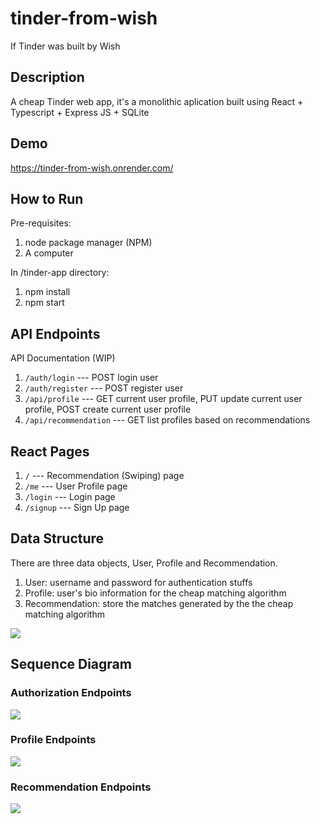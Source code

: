 # tinder-from-wish
If Tinder was built by Wish

## Description
A cheap Tinder web app, it's a monolithic aplication built using React + Typescript + Express JS + SQLite

## Demo
https://tinder-from-wish.onrender.com/

## How to Run
Pre-requisites:
1. node package manager (NPM)
2. A computer

In /tinder-app directory:
1. npm install
2. npm start

## API Endpoints
API Documentation (WIP)
1. ```/auth/login``` --- POST login user
2. ```/auth/register``` --- POST register user
3. ```/api/profile``` --- GET current user profile, PUT update current user profile, POST create current user profile
4. ```/api/recommendation``` --- GET list profiles based on recommendations

## React Pages
1. ```/``` --- Recommendation (Swiping) page
2. ```/me``` --- User Profile page
3. ```/login``` --- Login page
4. ```/signup``` --- Sign Up page

## Data Structure
There are three data objects, User, Profile and Recommendation.
1. User: username and password for authentication stuffs
2. Profile: user's bio information for the cheap matching algorithm
3. Recommendation: store the matches generated by the the cheap matching algorithm

[![](https://mermaid.ink/img/pako:eNp9U9FOgzAU_ZXmPmncFthgIDE--QFG44tZYhq4Y420JbdFnXP_7t3YnCCTp_ac09PTU7qB3BYIGeSVdO5OyZKkXhjB35NDEpm4UsYLVXQx50mZUjQ8NVJjl3xsyZoN3y39WslcZUtlLi47GGGpnEfqwUtlih5UsW4HteA92aWqsBfxhB5CngL-oUo0BdIZsrK59MqaM3Rj1BuSU359RsChkNB5N5R219zL38g5ofR4PPUJb-rigP-q-mY8PkqO-APmVms-1T55r5lBshNkUFG3W_wvcrkl_If3SnMVUtdnNIM3K8bjr9tTC1r6fIVOvCu_EtavuIJDNjewrL9FW62gDswLYQQaSUtV8CvY7IwWwN78z0DGw0LS6wIWZss62Xj7uDY5ZJ4aHAHZplxBtpSV41l7R4cn9IPW0kC2gQ_I4vkknkdhOE3COA2SYBaPYA1ZGkzCWTJPo3B2HSVJHG5H8GktOwST63gazuMojaJpGgVxurd73pN7--03cMw4_g?type=png)](https://mermaid.live/edit#pako:eNp9U9FOgzAU_ZXmPmncFthgIDE--QFG44tZYhq4Y420JbdFnXP_7t3YnCCTp_ac09PTU7qB3BYIGeSVdO5OyZKkXhjB35NDEpm4UsYLVXQx50mZUjQ8NVJjl3xsyZoN3y39WslcZUtlLi47GGGpnEfqwUtlih5UsW4HteA92aWqsBfxhB5CngL-oUo0BdIZsrK59MqaM3Rj1BuSU359RsChkNB5N5R219zL38g5ofR4PPUJb-rigP-q-mY8PkqO-APmVms-1T55r5lBshNkUFG3W_wvcrkl_If3SnMVUtdnNIM3K8bjr9tTC1r6fIVOvCu_EtavuIJDNjewrL9FW62gDswLYQQaSUtV8CvY7IwWwN78z0DGw0LS6wIWZss62Xj7uDY5ZJ4aHAHZplxBtpSV41l7R4cn9IPW0kC2gQ_I4vkknkdhOE3COA2SYBaPYA1ZGkzCWTJPo3B2HSVJHG5H8GktOwST63gazuMojaJpGgVxurd73pN7--03cMw4_g)

## Sequence Diagram
### Authorization Endpoints
[![](https://mermaid.ink/img/pako:eNqtkl9v2jAUxb_K1X1qp4wlkJDUUkGIZdokNqoEWqnKi5V4EDWxqf9o7RDffXYoqF277qF9inPvOT9fH90tlqJiSFCxW8N4yT7XdCVpW3CADZW6LusN5RqWism_a5kw-nl1YvR6KriWommed_PbpuCu6IAfR6M9g8DFPF_AJ8lWtXpg7jtW8hRI4CByhJNTJ32qsBZ7C4FvP_I0W9jPYg7GahVcTmbLND8ZezDufFb2At9xoaKavog-DJx1U0iqa8FBmbJkSnmgxQ3jXnfdEXF8iAM7o9oIrhj8qvV6bwDKKyglo5pVj73_zKkRq5q_GlKn-F9CeTpLpwv4AF-y-feHjK6-plnanTltGZzD-K1Jzdwo7xLR0YMetky2tK7s5m4doUC9Zi0rkNhjReVNgQXfWR01WuT3vESipWEeSmFWayQ_aaPsn9lY3GHnj1W7qUi2eIckGvaiYRgE_TiIEj_2B5GH90gSvxcM4mESBoOzMI6jYOfhbyEswe-dRf1gGIVJGPaT0I-SDnfdNd0Euz9Ffytd?type=png)](https://mermaid.live/edit#pako:eNqtkl9v2jAUxb_K1X1qp4wlkJDUUkGIZdokNqoEWqnKi5V4EDWxqf9o7RDffXYoqF277qF9inPvOT9fH90tlqJiSFCxW8N4yT7XdCVpW3CADZW6LusN5RqWism_a5kw-nl1YvR6KriWommed_PbpuCu6IAfR6M9g8DFPF_AJ8lWtXpg7jtW8hRI4CByhJNTJ32qsBZ7C4FvP_I0W9jPYg7GahVcTmbLND8ZezDufFb2At9xoaKavog-DJx1U0iqa8FBmbJkSnmgxQ3jXnfdEXF8iAM7o9oIrhj8qvV6bwDKKyglo5pVj73_zKkRq5q_GlKn-F9CeTpLpwv4AF-y-feHjK6-plnanTltGZzD-K1Jzdwo7xLR0YMetky2tK7s5m4doUC9Zi0rkNhjReVNgQXfWR01WuT3vESipWEeSmFWayQ_aaPsn9lY3GHnj1W7qUi2eIckGvaiYRgE_TiIEj_2B5GH90gSvxcM4mESBoOzMI6jYOfhbyEswe-dRf1gGIVJGPaT0I-SDnfdNd0Euz9Ffytd)

### Profile Endpoints
[![](https://mermaid.ink/img/pako:eNrFlGFv2jAQhv_KyZ9gYoxAAqmltUI02yq1AxFYpSnSZMUHWAs2tZ2uDPHf5ySsFaVIVNpUKVLi1773zs_F3pBUcSSUGLzLUaZ4Kdhcs2UiAVZMW5GKFZMWpgb1c22scnuoXpl-bhconcAs8hvBeYa3TOPzhSOtZiLDgZJWqyw7dIrvskQWYpH8_fl5lY_C52gCH1ZVdDFd6W7B0dQU5mh3-Wq5c7vi9SLyaIAzOyiPgphBTeyH1Op1kPhga6XfQYzzcbugEEfX0WAC7-DTeHgDu9oN3H6JxhEUBf0QHD7CRWHiAl5Ov5OAM8uOZXtkhBZMnqZozB6iAiWFMZqVkgbhl7CLv-XsfF8APhrGryeeanTSW0K_-hpH44l7TYZPyL_1r6dRDLWLBuw99X-GflBu_GT6FSd-Qhemr29CvuJv3ITp6LI_iZ74x-7wSrbE4m9vuGMpOerqO1POVyhZjXIp7lEbYdfVWEi3WTTWFMP_eHCmJbGTu1cB3u8eaZAl6iUT3N2rm8IiIQ7cEhNC3Sdn-mdCErl161huVbyWKaFW59ggWuXzBaEzlhk3qsx3N_Kj6u5GQjfkgdCg2wy6vue1e14QtnqtTtAga0LDVtPr9Lqh73XO_F4v8LYN8lsp59BqngVtrxv4oe-3Q78VhKXd93KytN_-AXLwGS8?type=png)](https://mermaid.live/edit#pako:eNrFlGFv2jAQhv_KyZ9gYoxAAqmltUI02yq1AxFYpSnSZMUHWAs2tZ2uDPHf5ySsFaVIVNpUKVLi1773zs_F3pBUcSSUGLzLUaZ4Kdhcs2UiAVZMW5GKFZMWpgb1c22scnuoXpl-bhconcAs8hvBeYa3TOPzhSOtZiLDgZJWqyw7dIrvskQWYpH8_fl5lY_C52gCH1ZVdDFd6W7B0dQU5mh3-Wq5c7vi9SLyaIAzOyiPgphBTeyH1Op1kPhga6XfQYzzcbugEEfX0WAC7-DTeHgDu9oN3H6JxhEUBf0QHD7CRWHiAl5Ov5OAM8uOZXtkhBZMnqZozB6iAiWFMZqVkgbhl7CLv-XsfF8APhrGryeeanTSW0K_-hpH44l7TYZPyL_1r6dRDLWLBuw99X-GflBu_GT6FSd-Qhemr29CvuJv3ITp6LI_iZ74x-7wSrbE4m9vuGMpOerqO1POVyhZjXIp7lEbYdfVWEi3WTTWFMP_eHCmJbGTu1cB3u8eaZAl6iUT3N2rm8IiIQ7cEhNC3Sdn-mdCErl161huVbyWKaFW59ggWuXzBaEzlhk3qsx3N_Kj6u5GQjfkgdCg2wy6vue1e14QtnqtTtAga0LDVtPr9Lqh73XO_F4v8LYN8lsp59BqngVtrxv4oe-3Q78VhKXd93KytN_-AXLwGS8)

### Recommendation Endpoints
[![](https://mermaid.ink/img/pako:eNqNk8Fu2zAMhl-F08kBssxO7NjVoUCwDUMOu6wrBgy-qBaTCLOllJKxeEHefXSCFXCMrL3ZpP6PPynqKCqnUUjh8blFW-Eno7akmtIC7BUFU5m9sgEePdJ17Jtrwzi69qs27NByQAXUX43WNf5QhCM5Vq5p0GoVjLMfnQ3k6noMfHiuS9sHew_v7-8vZSV8-fwdPtAA0p-6pPncTSMSauPDsLyPJr34pqave8OvBLOByAyV0WQCFg_hgr0lZSp3JyHi2VMHjTpAEsOwJw8bR1C1RAwHrTpQVoMjjQRPHfjKEZ6LMOm_LldELL6Cv8Ud9xe9u9LNarTbsJvAFi0Sd7yyem35gkZzbTm41m9yOMxwr0G94u9lFzCAb6sKvR_sQL8yPdfv2QrCbxN2o_H2ZcRUNEiNMpqfwrFHlIJvs8FSSP7Uin6VorQnPqfa4B46WwkZqMWpINdud0JuVO35r90z7t8jeonyHgt5FAchs-UsW6ZJMs-TrIjzeJFNRSdkEc-SRb4s0mRxl-Z5lpym4o9zTIhnd9k8WWZpkabzIo2z4oz7eU6e8ae_B5JWiw?type=png)](https://mermaid.live/edit#pako:eNqNk8Fu2zAMhl-F08kBssxO7NjVoUCwDUMOu6wrBgy-qBaTCLOllJKxeEHefXSCFXCMrL3ZpP6PPynqKCqnUUjh8blFW-Eno7akmtIC7BUFU5m9sgEePdJ17Jtrwzi69qs27NByQAXUX43WNf5QhCM5Vq5p0GoVjLMfnQ3k6noMfHiuS9sHew_v7-8vZSV8-fwdPtAA0p-6pPncTSMSauPDsLyPJr34pqave8OvBLOByAyV0WQCFg_hgr0lZSp3JyHi2VMHjTpAEsOwJw8bR1C1RAwHrTpQVoMjjQRPHfjKEZ6LMOm_LldELL6Cv8Ud9xe9u9LNarTbsJvAFi0Sd7yyem35gkZzbTm41m9yOMxwr0G94u9lFzCAb6sKvR_sQL8yPdfv2QrCbxN2o_H2ZcRUNEiNMpqfwrFHlIJvs8FSSP7Uin6VorQnPqfa4B46WwkZqMWpINdud0JuVO35r90z7t8jeonyHgt5FAchs-UsW6ZJMs-TrIjzeJFNRSdkEc-SRb4s0mRxl-Z5lpym4o9zTIhnd9k8WWZpkabzIo2z4oz7eU6e8ae_B5JWiw)
